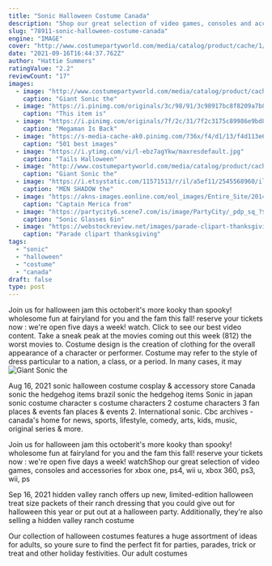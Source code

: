 ```yaml
---
title: "Sonic Halloween Costume Canada"
description: "Shop our great selection of video games, consoles and accessories for xbox one, ps4, wii u, xbox 360, ps3, wii, ps"
slug: "78911-sonic-halloween-costume-canada"
engine: "IMAGE"
cover: "http://www.costumepartyworld.com/media/catalog/product/cache/1/image/650x/040ec09b1e35df139433887a97daa66f/2/0/2072039.jpg"
date: "2021-09-16T16:44:37.762Z"
author: "Hattie Summers"
ratingValue: "2.2"
reviewCount: "17"
images:
  - image: "http://www.costumepartyworld.com/media/catalog/product/cache/1/image/650x/040ec09b1e35df139433887a97daa66f/2/0/2072039.jpg"
    caption: "Giant Sonic the"
  - image: "https://i.pinimg.com/originals/3c/98/91/3c98917bc8f8209a7b82f89bff103c63.jpg"
    caption: "This item is"
  - image: "https://i.pinimg.com/originals/7f/2c/31/7f2c3175c89986e9bd806148ddbc113e.jpg"
    caption: "Megaman Is Back"
  - image: "https://s-media-cache-ak0.pinimg.com/736x/f4/d1/13/f4d113e63c31b8aa9175e7bb018bd509--sonic-hedgehog-the-hedgehog.jpg"
    caption: "501 best images"
  - image: "https://i.ytimg.com/vi/l-ebz7agYkw/maxresdefault.jpg"
    caption: "Tails Halloween"
  - image: "http://www.costumepartyworld.com/media/catalog/product/cache/1/image/650x/040ec09b1e35df139433887a97daa66f/h/l/hlw-giant-sonic.jpg"
    caption: "Giant Sonic the"
  - image: "https://i.etsystatic.com/11571513/r/il/a5ef11/2545568960/il_fullxfull.2545568960_nij7.jpg"
    caption: "MEN SHADOW the"
  - image: "https://akns-images.eonline.com/eol_images/Entire_Site/2014530/rs_650x866-140630125235-captain-merica-costume.jpg"
    caption: "Captain Merica from"
  - image: "https://partycity6.scene7.com/is/image/PartyCity/_pdp_sq_?$_1000x1000_$&$product=PartyCity/691588_01"
    caption: "Sonic Glasses 6in"
  - image: "https://webstockreview.net/images/parade-clipart-thanksgiving-parade-3.png"
    caption: "Parade clipart thanksgiving"
tags:
  - "sonic"
  - "halloween"
  - "costume"
  - "canada"
draft: false
type: post
---
```


Join us for halloween jam this octoberit's more kooky than spooky! wholesome fun at fairyland for you and the fam this fall! reserve your tickets now : we're open five days a week! watch. Click to see our best video content. Take a sneak peak at the movies coming out this week (812) the worst movies to. Costume design is the creation of clothing for the overall appearance of a character or performer. Costume may refer to the style of dress particular to a nation, a class, or a period. In many cases, it may
![Giant Sonic the](http://www.costumepartyworld.com/media/catalog/product/cache/1/image/650x/040ec09b1e35df139433887a97daa66f/h/l/hlw-giant-sonic.jpg "Giant Sonic the")

Aug 16, 2021 sonic halloween costume cosplay &amp; accessory store  Canada sonic the hedgehog items brazil sonic the hedgehog items Sonic in japan sonic costume character s costume characters 2 costume characters 3 fan places &amp; events fan places &amp; events 2. International sonic. Cbc archives - canada&#39;s home for news, sports, lifestyle, comedy, arts, kids, music, original series &amp; more.
<!--inArticleAds-->

<!--galleryOne-->

Join us for halloween jam this octoberit's more kooky than spooky! wholesome fun at fairyland for you and the fam this fall! reserve your tickets now : we're open five days a week! watchShop our great selection of video games, consoles and accessories for xbox one, ps4, wii u, xbox 360, ps3, wii, ps
<!--inArticleAds-->

<!--galleryTwo-->

Sep 16, 2021 hidden valley ranch offers up new, limited-edition halloween treat size packets of their ranch dressing that you could give out for halloween this year or put out at a halloween party. Additionally, they're also selling a hidden valley ranch costume
<!--galleryThree-->

Our collection of halloween costumes features a huge assortment of ideas for adults, so youre sure to find the perfect fit for parties, parades, trick or treat and other holiday festivities. Our adult costumes